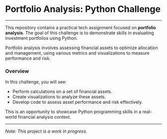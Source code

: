 # Portfolio Analysis: Python Challenge

---

This repository contains a practical tech assignment focused on **portfolio analysis**. The goal of this challenge is to demonstrate skills in evaluating investment portfolios using Python.

Portfolio analysis involves assessing financial assets to optimize allocation and management, using various metrics and visualizations to measure performance and risk.

### Overview
In this challenge, you will see:
- Perform calculations on a set of financial assets.
- Create visualizations to analyze these assets.
- Develop code to assess asset performance and risk effectively.

This is an opportunity to showcase Python programming skills in a real-world financial analysis context.

---
*Note: This project is a work in progress.*
